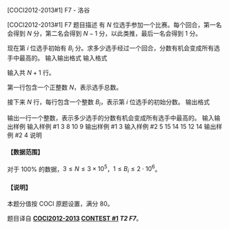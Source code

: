 



[COCI2012-2013#1] F7 - 洛谷














[COCI2012-2013#1] F7
题目描述
有 $N$ 位选手参加一个比赛。每个回合，第一名会得到 $N$ 分，第二名会得到 $N - 1$ 分，以此类推，最后一名会得到 $1$ 分。

现在第 $i$ 位选手初始有 $B_i$ 分。求多少选手经过一个回合，分数有机会变成所有选手中最高的。
输入输出格式
输入格式

输入共 $N+1$ 行。

第一行包含一个正整数 $N$，表示选手总数。

接下来 $N$ 行，每行包含一个整数 $B_i$，表示第 $i$ 位选手的初始分数。
输出格式

输出一行一个整数，表示多少选手的分数有机会变成所有选手中最高的。
输入输出样例
输入样例 #1
3
8
10
9
输出样例 #1
3
输入样例 #2
5
15
14
15
12
14
输出样例 #2
4
说明
#### 【数据范围】

对于 $100\%$ 的数据，$3 \le N \le 3 \times 10^5$，$1 \le B_i \le 2 \cdot 10^6$。

#### 【说明】

本题分值按 COCI 原题设置，满分 $80$。

题目译自 **[COCI2012-2013](https://hsin.hr/coci/archive/2012_2013) [CONTEST #1](https://hsin.hr/coci/archive/2012_2013/contest1_tasks.pdf) _T2 F7_**。






